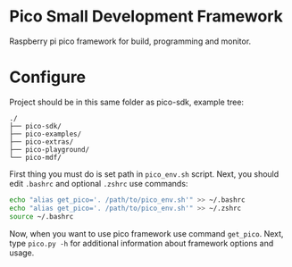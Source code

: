 # Pico Small Development Framework
Raspberry pi pico framework for build, programming and monitor.

# Configure
Project should be in this same folder as pico-sdk, example tree:
```
./
├── pico-sdk/
├── pico-examples/
├── pico-extras/
├── pico-playground/
└── pico-mdf/
```

First thing you must do is set path in `pico_env.sh` script. Next, you should edit `.bashrc` and optional `.zshrc` use commands:
```bash
echo "alias get_pico='. /path/to/pico_env.sh'" >> ~/.bashrc
echo "alias get_pico='. /path/to/pico_env.sh'" >> ~/.zshrc
source ~/.bashrc
```

Now, when you want to use pico framework use command `get_pico`. Next, type `pico.py -h` for additional information about framework options and usage.
